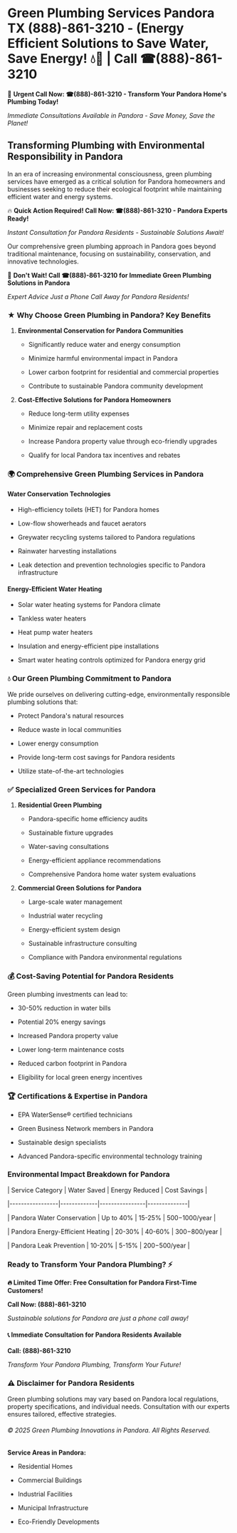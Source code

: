# Green Plumbing Services Pandora TX (888)-861-3210 - (Energy Efficient Solutions to Save Water, Save Energy! 💧🌿 | Call ☎(888)-861-3210

🚨 **Urgent Call Now: ☎(888)-861-3210 - Transform Your Pandora Home's Plumbing Today!**
*Immediate Consultations Available in Pandora - Save Money, Save the Planet!*

## Transforming Plumbing with Environmental Responsibility in Pandora

In an era of increasing environmental consciousness, green plumbing services have emerged as a critical solution for Pandora homeowners and businesses seeking to reduce their ecological footprint while maintaining efficient water and energy systems. 

🔥 **Quick Action Required! Call Now: ☎(888)-861-3210 - Pandora Experts Ready!**
*Instant Consultation for Pandora Residents - Sustainable Solutions Await!*

Our comprehensive green plumbing approach in Pandora goes beyond traditional maintenance, focusing on sustainability, conservation, and innovative technologies.

🚨 **Don't Wait! Call ☎(888)-861-3210 for Immediate Green Plumbing Solutions in Pandora**
*Expert Advice Just a Phone Call Away for Pandora Residents!*

### ★ Why Choose Green Plumbing in Pandora? Key Benefits

1. **Environmental Conservation for Pandora Communities** 
   - Significantly reduce water and energy consumption
   - Minimize harmful environmental impact in Pandora
   - Lower carbon footprint for residential and commercial properties
   - Contribute to sustainable Pandora community development

2. **Cost-Effective Solutions for Pandora Homeowners** 
   - Reduce long-term utility expenses
   - Minimize repair and replacement costs
   - Increase Pandora property value through eco-friendly upgrades
   - Qualify for local Pandora tax incentives and rebates

### 🌍 Comprehensive Green Plumbing Services in Pandora

#### Water Conservation Technologies
- High-efficiency toilets (HET) for Pandora homes
- Low-flow showerheads and faucet aerators
- Greywater recycling systems tailored to Pandora regulations
- Rainwater harvesting installations
- Leak detection and prevention technologies specific to Pandora infrastructure

#### Energy-Efficient Water Heating
- Solar water heating systems for Pandora climate
- Tankless water heaters
- Heat pump water heaters
- Insulation and energy-efficient pipe installations
- Smart water heating controls optimized for Pandora energy grid

### 💧 Our Green Plumbing Commitment to Pandora

We pride ourselves on delivering cutting-edge, environmentally responsible plumbing solutions that:
- Protect Pandora's natural resources
- Reduce waste in local communities
- Lower energy consumption
- Provide long-term cost savings for Pandora residents
- Utilize state-of-the-art technologies

### ✅ Specialized Green Services for Pandora

1. **Residential Green Plumbing**
   - Pandora-specific home efficiency audits
   - Sustainable fixture upgrades
   - Water-saving consultations
   - Energy-efficient appliance recommendations
   - Comprehensive Pandora home water system evaluations

2. **Commercial Green Solutions for Pandora**
   - Large-scale water management
   - Industrial water recycling
   - Energy-efficient system design
   - Sustainable infrastructure consulting
   - Compliance with Pandora environmental regulations

### 💰 Cost-Saving Potential for Pandora Residents

Green plumbing investments can lead to:
- 30-50% reduction in water bills
- Potential 20% energy savings
- Increased Pandora property value
- Lower long-term maintenance costs
- Reduced carbon footprint in Pandora
- Eligibility for local green energy incentives

### 🏆 Certifications & Expertise in Pandora

- EPA WaterSense® certified technicians
- Green Business Network members in Pandora
- Sustainable design specialists
- Advanced Pandora-specific environmental technology training

### Environmental Impact Breakdown for Pandora

| Service Category | Water Saved | Energy Reduced | Cost Savings |
|-----------------|-------------|----------------|--------------|
| Pandora Water Conservation | Up to 40% | 15-25% | $500-$1000/year |
| Pandora Energy-Efficient Heating | 20-30% | 40-60% | $300-$800/year |
| Pandora Leak Prevention | 10-20% | 5-15% | $200-$500/year |

### Ready to Transform Your Pandora Plumbing? ⚡

**🔥 Limited Time Offer: Free Consultation for Pandora First-Time Customers!**

**Call Now: (888)-861-3210**
*Sustainable solutions for Pandora are just a phone call away!*

#### 📞 Immediate Consultation for Pandora Residents Available

**Call: (888)-861-3210**
*Transform Your Pandora Plumbing, Transform Your Future!*

### ⚠️ Disclaimer for Pandora Residents

Green plumbing solutions may vary based on Pandora local regulations, property specifications, and individual needs. Consultation with our experts ensures tailored, effective strategies.

###### © 2025 Green Plumbing Innovations in Pandora. All Rights Reserved.

**Service Areas in Pandora:** 
- Residential Homes
- Commercial Buildings
- Industrial Facilities
- Municipal Infrastructure
- Eco-Friendly Developments